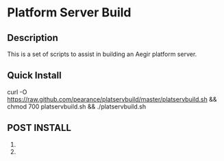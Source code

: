 # Platform Server Build

## Description

This is a set of scripts to assist in building an Aegir platform server.

## Quick Install

curl -O https://raw.github.com/pearance/platservbuild/master/platservbuild.sh && chmod 700 platservbuild.sh && ./platservbuild.sh

## POST INSTALL

1.
2.
